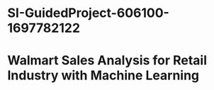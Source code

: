 # SI-GuidedProject-606100-1697782122
# Walmart Sales Analysis for Retail Industry with Machine Learning
